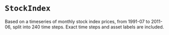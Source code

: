 # `StockIndex`

Based on a timeseries of monthly stock index prices, from 1991-07 to 2011-06, split into 240 time steps. Exact time steps and asset labels are included.
